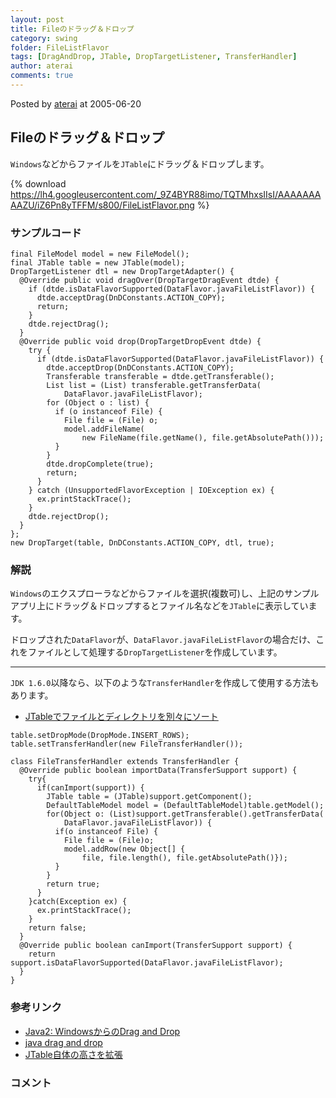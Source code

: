 ```yaml
---
layout: post
title: Fileのドラッグ＆ドロップ
category: swing
folder: FileListFlavor
tags: [DragAndDrop, JTable, DropTargetListener, TransferHandler]
author: aterai
comments: true
---
```


Posted by [aterai](http://terai.xrea.jp/aterai.html) at 2005-06-20

## Fileのドラッグ＆ドロップ
`Windows`などからファイルを`JTable`にドラッグ＆ドロップします。


{% download https://lh4.googleusercontent.com/_9Z4BYR88imo/TQTMhxsIIsI/AAAAAAAAAZU/iZ6Pn8yTFFM/s800/FileListFlavor.png %}

### サンプルコード
<pre class="prettyprint"><code>final FileModel model = new FileModel();
final JTable table = new JTable(model);
DropTargetListener dtl = new DropTargetAdapter() {
  @Override public void dragOver(DropTargetDragEvent dtde) {
    if (dtde.isDataFlavorSupported(DataFlavor.javaFileListFlavor)) {
      dtde.acceptDrag(DnDConstants.ACTION_COPY);
      return;
    }
    dtde.rejectDrag();
  }
  @Override public void drop(DropTargetDropEvent dtde) {
    try {
      if (dtde.isDataFlavorSupported(DataFlavor.javaFileListFlavor)) {
        dtde.acceptDrop(DnDConstants.ACTION_COPY);
        Transferable transferable = dtde.getTransferable();
        List list = (List) transferable.getTransferData(
            DataFlavor.javaFileListFlavor);
        for (Object o : list) {
          if (o instanceof File) {
            File file = (File) o;
            model.addFileName(
                new FileName(file.getName(), file.getAbsolutePath()));
          }
        }
        dtde.dropComplete(true);
        return;
      }
    } catch (UnsupportedFlavorException | IOException ex) {
      ex.printStackTrace();
    }
    dtde.rejectDrop();
  }
};
new DropTarget(table, DnDConstants.ACTION_COPY, dtl, true);
</code></pre>

### 解説
`Windows`のエクスプローラなどからファイルを選択(複数可)し、上記のサンプルアプリ上にドラッグ＆ドロップするとファイル名などを`JTable`に表示しています。

ドロップされた`DataFlavor`が、`DataFlavor.javaFileListFlavor`の場合だけ、これをファイルとして処理する`DropTargetListener`を作成しています。

- - - -
`JDK 1.6.0`以降なら、以下のような`TransferHandler`を作成して使用する方法もあります。

- [JTableでファイルとディレクトリを別々にソート](http://terai.xrea.jp/Swing/FileDirectoryComparator.html)

<!-- dummy comment line for breaking list -->

<pre class="prettyprint"><code>table.setDropMode(DropMode.INSERT_ROWS);
table.setTransferHandler(new FileTransferHandler());
</code></pre>

<pre class="prettyprint"><code>class FileTransferHandler extends TransferHandler {
  @Override public boolean importData(TransferSupport support) {
    try{
      if(canImport(support)) {
        JTable table = (JTable)support.getComponent();
        DefaultTableModel model = (DefaultTableModel)table.getModel();
        for(Object o: (List)support.getTransferable().getTransferData(
            DataFlavor.javaFileListFlavor)) {
          if(o instanceof File) {
            File file = (File)o;
            model.addRow(new Object[] {
                file, file.length(), file.getAbsolutePath()});
          }
        }
        return true;
      }
    }catch(Exception ex) {
      ex.printStackTrace();
    }
    return false;
  }
  @Override public boolean canImport(TransferSupport support) {
    return support.isDataFlavorSupported(DataFlavor.javaFileListFlavor);
  }
}
</code></pre>

### 参考リンク
- [Java2: WindowsからのDrag and Drop](http://www5.big.or.jp/~tera/Labo/Java2/j2dnd.html)
- [java drag and drop](http://www.ne.jp/asahi/j.nihei/personal/linuxDragDrop.html)
- [JTable自体の高さを拡張](http://terai.xrea.jp/Swing/FillsViewportHeight.html)

<!-- dummy comment line for breaking list -->

### コメント
